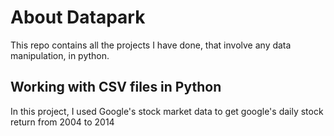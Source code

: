 # About Datapark

This repo contains all the projects I have done, that involve any data manipulation, in python.


## Working with CSV files in Python

In this project, I used Google's stock market data to get google's daily stock return from 2004 to 2014